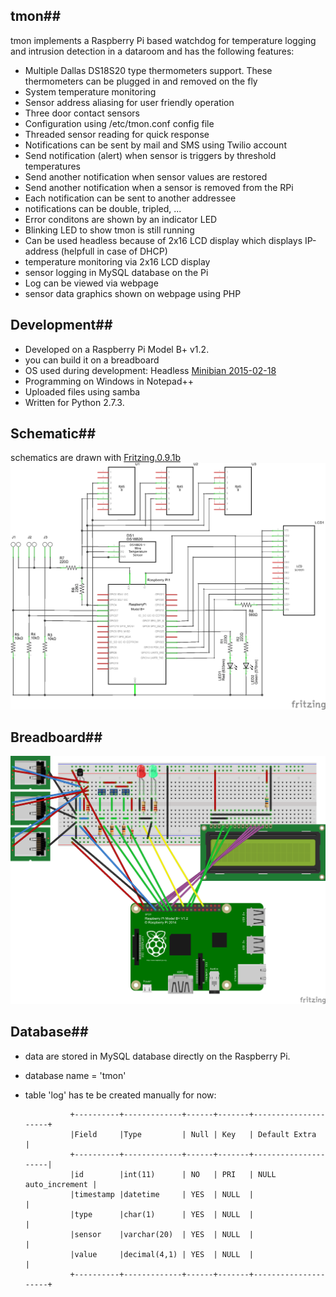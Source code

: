 ## tmon##
tmon implements a Raspberry Pi based watchdog for temperature logging and intrusion detection in a dataroom and has the following features: 
- Multiple Dallas DS18S20 type thermometers support. These thermometers can be plugged in and removed on the fly
- System temperature monitoring
- Sensor address aliasing for user friendly operation
- Three door contact sensors
- Configuration using /etc/tmon.conf config file
- Threaded sensor reading for quick response
- Notifications can be sent by mail and SMS using Twilio account
- Send notification (alert) when sensor is triggers by threshold temperatures
- Send another notification when sensor values are restored
- Send another notification when a sensor is removed from the RPi
- Each notification can be sent to another addressee
- notifications can be double, tripled, ...
- Error conditons are shown by an indicator LED
- Blinking LED to show tmon is still running
- Can be used headless because of 2x16 LCD display which displays IP-address (helpfull in case of DHCP)
- temperature monitoring via 2x16 LCD display
- sensor logging in MySQL database on the Pi
- Log can be viewed via webpage
- sensor data graphics shown on webpage using PHP

## Development##
- Developed on a Raspberry Pi Model B+ v1.2.
- you can build it on a breadboard
- OS used during development: Headless [Minibian 2015-02-18](https://minibianpi.wordpress.com/)
- Programming on Windows in Notepad++
- Uploaded files using samba
- Written for Python 2.7.3.

## Schematic##
schematics are drawn with [Fritzing.0.9.1b](http://fritzing.org/)
![schematic](schema/tmon_schem.png?raw=true)

## Breadboard##
![breadboard](schema/tmon_bb.png?raw=true)

## Database##
- data are stored in MySQL database directly on the Raspberry Pi.
- database name = 'tmon'
- table 'log' has te be created manually for now:

                +----------+-------------+------+-------+---------------------+
                |Field     |Type         | Null | Key   | Default Extra       |
                +----------+-------------+------+-------+---------------------|
                |id        |int(11)      | NO   | PRI   | NULL auto_increment |
                |timestamp |datetime     | YES  | NULL  |                     |
                |type      |char(1)      | YES  | NULL  |                     |
                |sensor    |varchar(20)  | YES  | NULL  |                     |
                |value     |decimal(4,1) | YES  | NULL  |                     |
                +----------+-------------+------+-------+---------------------+


